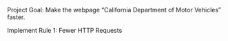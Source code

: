 Project Goal: Make the webpage “California Department of Motor Vehicles” faster.

Implement Rule 1: Fewer HTTP Requests
